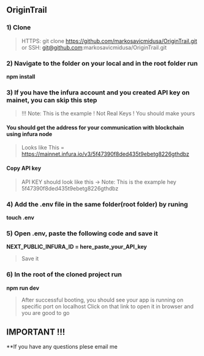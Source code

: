 ## OriginTrail

### 1) Clone
 
>  HTTPS: git clone https://github.com/markosavicmidusa/OriginTrail.git 
>  or
>   SSH: git@github.com:markosavicmidusa/OriginTrail.git

### 2) Navigate to the folder on your local and in the root folder run
**npm install**
   
### 3) If you have the infura account and you created API key on mainet, you can skip this step
>  !!! Note: This is the example ! Not Real Keys ! You should make yours

#### You should get the address for your communication with blockchain using infura node 
>  Looks like This = https://mainnet.infura.io/v3/5f47390f8ded435t9ebetg8226gthdbz
#### Copy API key
>  API KEY should look like this  -> Note: This is the example hey 5f47390f8ded435t9ebetg8226gthdbz

### 4) Add the .env file in the same folder(root folder) by runing
**touch .env**

### 5) Open .env, paste the following code and save it
**NEXT_PUBLIC_INFURA_ID = here_paste_your_API_key**
>  Save it

### 6) In the root of the cloned project run
**npm run dev**
>  After successful booting, you should see your app is running on specific port on localhost
>  Click on that link to open it in browser and you are good to go

## IMPORTANT !!! 
 **If you have any questions plese email me


